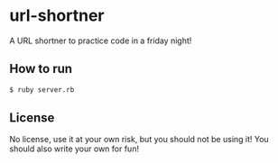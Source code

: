 # url-shortner

A URL shortner to practice code in a friday night!

## How to run

```bash
$ ruby server.rb
```

## License

No license, use it at your own risk, but you should not be using it! You should also write your own for fun!